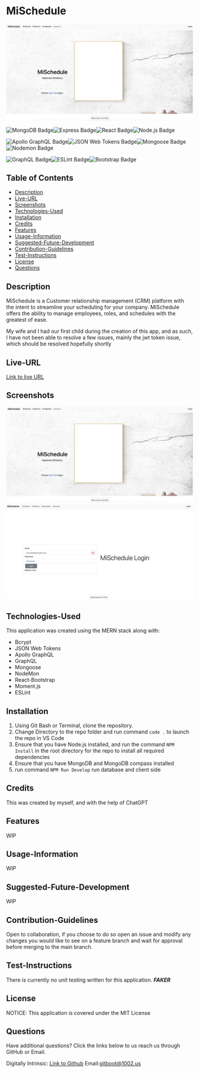 # MiSchedule
![Photo of landing page](./client/src/images/mainScreenshot.png)

![MongoDB Badge](https://img.shields.io/badge/MongoDB-47A248?logo=mongodb&logoColor=fff&style=flat-square)![Express Badge](https://img.shields.io/badge/Express-000?logo=express&logoColor=fff&style=flat-square)![React Badge](https://img.shields.io/badge/React-61DAFB?logo=react&logoColor=000&style=flat-square)![Node.js Badge](https://img.shields.io/badge/Node.js-393?logo=nodedotjs&logoColor=fff&style=flat-square)

![Apollo GraphQL Badge](https://img.shields.io/badge/Apollo%20GraphQL-311C87?logo=apollographql&logoColor=fff&style=flat-square)![JSON Web Tokens Badge](https://img.shields.io/badge/JSON%20Web%20Tokens-000?logo=jsonwebtokens&logoColor=fff&style=flat-square)![Mongoose Badge](https://img.shields.io/badge/Mongoose-800?logo=mongoose&logoColor=fff&style=flat-square)![Nodemon Badge](https://img.shields.io/badge/Nodemon-76D04B?logo=nodemon&logoColor=fff&style=flat-square)

![GraphQL Badge](https://img.shields.io/badge/GraphQL-E10098?logo=graphql&logoColor=fff&style=flat-square)![ESLint Badge](https://img.shields.io/badge/ESLint-4B32C3?logo=eslint&logoColor=fff&style=flat-square)![Bootstrap Badge](https://img.shields.io/badge/Bootstrap-7952B3?logo=bootstrap&logoColor=fff&style=flat-square)

## Table of Contents

* [Description](#description)
* [Live-URL](#live-url)
* [Screenshots](#screenshots)
* [Technologies-Used](#technologies-used)
* [Installation](#installation)
* [Credits](#credits)
* [Features](#features)
* [Usage-Information](#usage-information)
* [Suggested-Future-Development](#suggested-future-development)
* [Contribution-Guidelines](#contribution-guidelines)
* [Test-Instructions](#test-instructions)
* [License](#license)
* [Questions](#questions)

## Description

MiSchedule is a Customer relationship management (CRM) platform with the intent to streamline your scheduling for your company. MiSchedule offers the ability to manage employees, roles, and schedules with the greatest of ease.

My wife and I had our first child during the creation of this app, and as such, I have not been able to resolve a few issues, mainly the jwt token issue, which should be resolved hopefully shortly

## Live-URL

[Link to live URL](TBD)

## Screenshots
![Photo of landing page](./client/src/images/mainScreenshot.png)
![Photo of landing page](./client/src/images/login.png)

## Technologies-Used

This application was created using the MERN stack along with:

* Bcrypt
* JSON Web Tokens
* Apollo GraphQL
* GraphQL
* Mongoose
* NodeMon
* React-Bootstrap
* Moment.js
* ESLint

## Installation

1. Using Git Bash or Terminal, clone the repository.
2. Change Directory to the repo folder and run command `code .` to launch the repo in VS Code
3. Ensure that you have Node.js installed, and run the command `NPM Install` in the root directory for the repo to install all required dependencies
4. Ensure that you have MongoDB and MongoDB compass installed
5. run command `NPM Run Develop` run database and client side

## Credits

This was created by myself, and with the help of ChatGPT

## Features

WIP

## Usage-Information

WIP

## Suggested-Future-Development

WIP

## Contribution-Guidelines

Open to collaboration, if you choose to do so open an issue and modify any changes you would like to see on a feature branch and wait for approval before merging to the main branch.

## Test-Instructions

There is currently no unit testing written for this application.
***FAKER***

## License

NOTICE: This application is covered under the MIT License

## Questions

Have additional questions? Click the links below to us reach us through GitHub or Email.

Digitally Intrinsic: [Link to Github](https://github.com/digitallyintrinsic) Email:[gitboot@1002.us](mailto:gitboot@1002.us)
